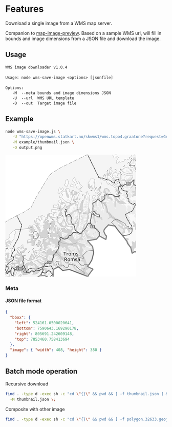 # Features

Download a single image from a WMS map server.

Companion to [map-image-preview](https://github.com/Artsdatabanken/map-image-preview). Based on a sample WMS url, will fill in bounds and image dimensions from a JSON file and download the image.

## Usage

```text
WMS image downloader v1.0.4

Usage: node wms-save-image <options> [jsonfile]

Options:
   -M  --meta bounds and image dimensions JSON
   -U  --url  WMS URL template
   -O  --out  Target image file
```

## Example

```bash
node wms-save-image.js \
   -U "https://openwms.statkart.no/skwms1/wms.topo4.graatone?request=GetMap&SERVICE=WMS&VERSION=1.1.1&BBOX=0,0,1,1&SRS=EPSG:32633&WIDTH=400&HEIGHT=300&LAYERS=topo4graatone_WMS&STYLES=&FORMAT=image/png" \
   -M example/thumbnail.json \
   -O output.png
```

![Sample](doc/thumbnail_back.png)

### Meta

#### JSON file format

```json
{
  "bbox": {
    "left": 524161.0500020641,
    "bottom": 7590643.169290178,
    "right": 805691.242609148,
    "top": 7853460.758413694
  },
  "image": { "width": 408, "height": 380 }
}
```

## Batch mode operation

Recursive download

```bash
find . -type d -exec sh -c "cd \"{}\" && pwd && [ -f thumbnail.json ] && wms-save-image" -U "https://openwms.statkart.no/skwms1/wms.topo4.graatone?request=GetMap&SERVICE=WMS&VERSION=1.1.1&BBOX=0,0,1,1&SRS=EPSG:32633&WIDTH=400&HEIGHT=300&LAYERS=topo4graatone_WMS&STYLES=&FORMAT=image/png" \
  -M thumbnail.json \;
```

Composite with other image

```bash
find . -type d -exec sh -c "cd \"{}\" && pwd && [ -f polygon.32633.geojson ] && convert thumbnail_back.png polygon.32633.png -compose Multiply -composite thumbnail.png" \;
```
